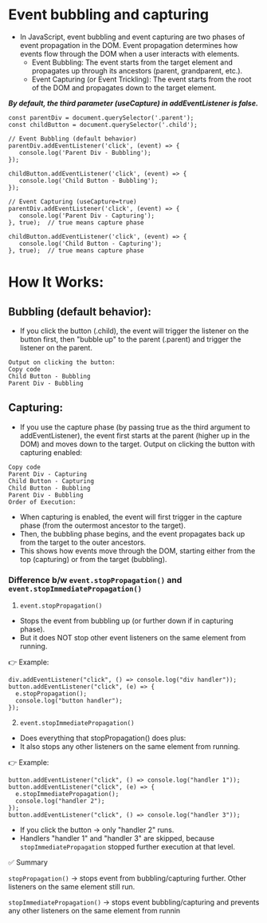 # Event bubbling and capturing
- In JavaScript, event bubbling and event capturing are two phases of event propagation in the DOM. Event propagation 
determines how events flow through the DOM when a user interacts with elements.
  - Event Bubbling: The event starts from the target element and propagates up through its ancestors (parent, grandparent, etc.).
  - Event Capturing (or Event Trickling): The event starts from the root of the DOM and propagates down to the target element.
 

***By default, the third parameter (useCapture) in addEventListener is false.***
  
 ```
const parentDiv = document.querySelector('.parent');
const childButton = document.querySelector('.child');

// Event Bubbling (default behavior)
parentDiv.addEventListener('click', (event) => {
    console.log('Parent Div - Bubbling');
});

childButton.addEventListener('click', (event) => {
    console.log('Child Button - Bubbling');
});

// Event Capturing (useCapture=true)
parentDiv.addEventListener('click', (event) => {
    console.log('Parent Div - Capturing');
}, true);  // true means capture phase

childButton.addEventListener('click', (event) => {
    console.log('Child Button - Capturing');
}, true);  // true means capture phase
```


# How It Works:

## Bubbling (default behavior): 

- If you click the button (.child), the event will trigger the listener on the button first, then "bubble up" to the parent (.parent) and trigger the listener on the parent.
```
Output on clicking the button:
Copy code
Child Button - Bubbling
Parent Div - Bubbling
```
## Capturing:

- If you use the capture phase (by passing true as the third argument to addEventListener), the event first starts at the parent (higher up in the DOM) and moves down to the target.
Output on clicking the button with capturing enabled:
```
Copy code
Parent Div - Capturing
Child Button - Capturing
Child Button - Bubbling
Parent Div - Bubbling
Order of Execution:
```
- When capturing is enabled, the event will first trigger in the capture phase (from the outermost ancestor to the target).
- Then, the bubbling phase begins, and the event propagates back up from the target to the outer ancestors.
- This shows how events move through the DOM, starting either from the top (capturing) or from the target (bubbling).


### Difference b/w ```event.stopPropagation()``` and ```event.stopImmediatePropagation()```

1. ```event.stopPropagation()```
- Stops the event from bubbling up (or further down if in capturing phase).
- But it does NOT stop other event listeners on the same element from running.

👉 Example:
```
div.addEventListener("click", () => console.log("div handler"));
button.addEventListener("click", (e) => {
  e.stopPropagation();
  console.log("button handler");
});

```

2. ```event.stopImmediatePropagation()```
- Does everything that stopPropagation() does plus:
- It also stops any other listeners on the same element from running.

👉 Example:
```
button.addEventListener("click", () => console.log("handler 1"));
button.addEventListener("click", (e) => {
  e.stopImmediatePropagation();
  console.log("handler 2");
});
button.addEventListener("click", () => console.log("handler 3"));
```

- If you click the button → only "handler 2" runs.
- Handlers "handler 1" and "handler 3" are skipped, because ```stopImmediatePropagation``` stopped further execution at that level.


✅ Summary

```stopPropagation()``` → stops event from bubbling/capturing further. Other listeners on the same element still run.

```stopImmediatePropagation()``` → stops event bubbling/capturing and prevents any other listeners on the same element from runnin
